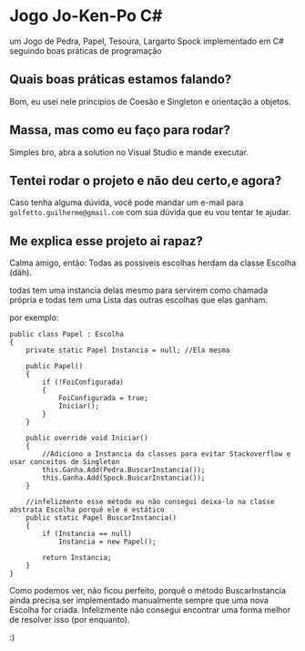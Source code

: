 # Jogo Jo-Ken-Po C#
um Jogo de Pedra, Papel, Tesoura, Largarto Spock implementado em C# seguindo boas práticas de programação


## Quais boas práticas estamos falando?

Bom, eu usei nele principios de Coesão e Singleton e orientação a objetos.

## Massa, mas como eu faço para rodar?

Simples bro, abra a solution no Visual Studio e mande executar.

## Tentei rodar o projeto e não deu certo,e agora?

Caso tenha alguma dúvida, você pode mandar um e-mail para `golfetto.guilherme@gmail.com` com sua dúvida que eu vou tentar te ajudar.

## Me explica esse projeto ai rapaz?

Calma amigo, então: Todas as possiveis escolhas herdam da classe Escolha (dãh).

todas tem uma instancia delas mesmo para servirem como chamada própria e todas tem uma Lista das outras escolhas que elas ganham.

por exemplo:

```
public class Papel : Escolha
{
    private static Papel Instancia = null; //Ela mesma

    public Papel()
    {
        if (!FoiConfigurada)
        {
            FoiConfigurada = true;
            Iniciar();
        }
    }

    public override void Iniciar()
    {
        //Adiciono a Instancia da classes para evitar Stackoverflow e usar conceitos de Singleton
        this.Ganha.Add(Pedra.BuscarInstancia());
        this.Ganha.Add(Spock.BuscarInstancia());
    }

    //infelizmente esse método eu não consegui deixa-lo na classe abstrata Escolha porquê ele é estático
    public static Papel BuscarInstancia()
    {
        if (Instancia == null)
            Instancia = new Papel();

        return Instancia;
    }
}
```

Como podemos ver, não ficou perfeito, porquê o método BuscarInstancia ainda precisa ser implementado manualmente sempre que uma nova Escolha for criada. Infelizmente não consegui encontrar uma forma melhor de resolver isso (por enquanto).

:)


